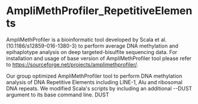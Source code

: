 # AmpliMethProfiler_RepetitiveElements
AmpliMethProfiler is a bioinformatic tool developed by Scala et al. (10.1186/s12859-016-1380-3) to perform average DNA methylation and epihaplotype analysis on deep targeted-bisulfite sequencing data.
For installation and usage of base version of AmpliMethProfiler tool please refer to https://sourceforge.net/projects/amplimethprofiler/.

Our group optimized AmpliMethProfiler tool to perform DNA methylation analysis of DNA Repetitive Elements including LINE-1, Alu and ribosomal DNA repeats. We modified Scala's scripts by including an additional --DUST argument to its base command line. DUST 
